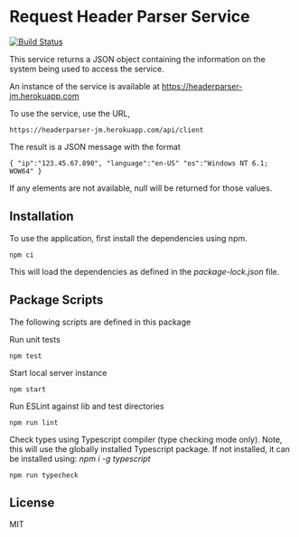 # Request Header Parser Service

[![Build Status](https://travis-ci.org/fcc-joemcintyre/headerparser.svg?branch=master)](https://travis-ci.org/fcc-joemcintyre/headerparser)

This service returns a JSON object containing the information on the
system being used to access the service.

An instance of the service is available at https://headerparser-jm.herokuapp.com

To use the service, use the URL,

    https://headerparser-jm.herokuapp.com/api/client

The result is a JSON message with the format

    { "ip":"123.45.67.890", "language":"en-US" "os":"Windows NT 6.1; WOW64" }

If any elements are not available, null will be returned for those values.

## Installation

To use the application, first install the dependencies using npm.

```
npm ci
```

This will load the dependencies as defined in the *package-lock.json* file.

## Package Scripts

The following scripts are defined in this package

Run unit tests

```
npm test
```

Start local server instance

```
npm start
```

Run ESLint against lib and test directories

```
npm run lint
```

Check types using Typescript compiler (type checking mode only). Note, this will
use the globally installed Typescript package. If not installed, it can be installed
using: *npm i -g typescript*

```
npm run typecheck
```

## License
MIT
